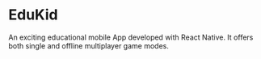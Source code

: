 # EduKid

An exciting educational mobile App developed with React Native. It offers both single and offline multiplayer game modes.
